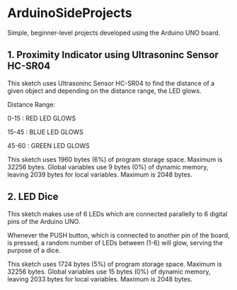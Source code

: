 # ArduinoSideProjects
Simple, beginner-level projects developed using the Arduino UNO board. 

## 1. Proximity Indicator using Ultrasoninc Sensor HC-SR04 

This sketch uses Ultrasoninc Sensor HC-SR04 to find the distance of a given object and depending on the distance range, the LED glows. 

Distance Range:

0-15 : RED LED GLOWS

15-45 : BLUE LED GLOWS

45-60 : GREEN LED GLOWS

This sketch uses 1960 bytes (6%) of program storage space. Maximum is 32256 bytes. Global variables use 9 bytes (0%) of dynamic memory, leaving 2039 bytes for local variables. Maximum is 2048 bytes.

## 2. LED Dice 

This sketch makes use of 6 LEDs which are connected parallelly to 6 digital pins of the Arduino UNO.

Whenever the PUSH button, which is connected to another pin of the board, is pressed, a random number of LEDs between (1-6) will glow, serving the purpose of a dice. 


This sketch uses 1724 bytes (5%) of program storage space. Maximum is 32256 bytes.
Global variables use 15 bytes (0%) of dynamic memory, leaving 2033 bytes for local variables. Maximum is 2048 bytes.


